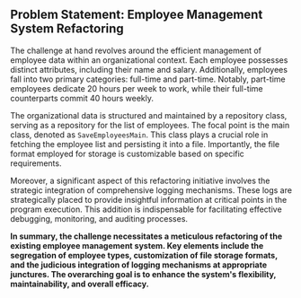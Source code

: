 ## Problem Statement: Employee Management System Refactoring

The challenge at hand revolves around the efficient management of employee data within an organizational context. Each employee possesses distinct attributes, including their name and salary. Additionally, employees fall into two primary categories: full-time and part-time. Notably, part-time employees dedicate 20 hours per week to work, while their full-time counterparts commit 40 hours weekly.

The organizational data is structured and maintained by a repository class, serving as a repository for the list of employees. The focal point is the main class, denoted as `SaveEmployeesMain`. This class plays a crucial role in fetching the employee list and persisting it into a file. Importantly, the file format employed for storage is customizable based on specific requirements.

Moreover, a significant aspect of this refactoring initiative involves the strategic integration of comprehensive logging mechanisms. These logs are strategically placed to provide insightful information at critical points in the program execution. This addition is indispensable for facilitating effective debugging, monitoring, and auditing processes.

**In summary, the challenge necessitates a meticulous refactoring of the existing employee management system. Key elements include the segregation of employee types, customization of file storage formats, and the judicious integration of logging mechanisms at appropriate junctures. The overarching goal is to enhance the system's flexibility, maintainability, and overall efficacy.**

